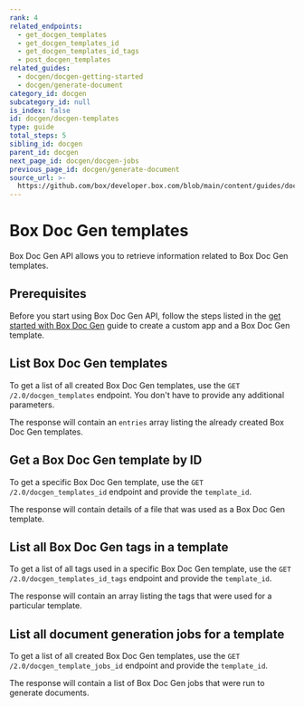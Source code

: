 ```yaml
---
rank: 4
related_endpoints:
  - get_docgen_templates
  - get_docgen_templates_id
  - get_docgen_templates_id_tags
  - post_docgen_templates
related_guides:
  - docgen/docgen-getting-started
  - docgen/generate-document
category_id: docgen
subcategory_id: null
is_index: false
id: docgen/docgen-templates
type: guide
total_steps: 5
sibling_id: docgen
parent_id: docgen
next_page_id: docgen/docgen-jobs
previous_page_id: docgen/generate-document
source_url: >-
  https://github.com/box/developer.box.com/blob/main/content/guides/docgen/docgen-templates.md
---
```

# Box Doc Gen templates

Box Doc Gen API allows you to retrieve information related to Box Doc Gen templates.

## Prerequisites

Before you start using Box Doc Gen API, follow the steps listed in the [get started with Box Doc Gen][docgen-prerequisites] guide to create a custom app and a Box Doc Gen template.

## List Box Doc Gen templates

To get a list of all created Box Doc Gen templates,
use the `GET /2.0/docgen_templates` endpoint. You don't have to provide any additional parameters.

<Samples id='get_docgen_templates' >

</Samples>

The response will contain an `entries` array listing the already created Box Doc Gen templates.

## Get a  Box Doc Gen template by ID

To get a specific Box Doc Gen template,
use the `GET /2.0/docgen_templates_id` endpoint and provide the `template_id`.

<Samples id='get_docgen_templates_id' >

</Samples>

The response will contain details of a file that was used as a Box Doc Gen template.

## List all Box Doc Gen tags in a template

To get a list of all tags used in a specific Box Doc Gen template,
use the `GET /2.0/docgen_templates_id_tags` endpoint and provide the `template_id`.

<Samples id='get_docgen_templates_id_tags' >

</Samples>

The response will contain an array listing the tags that were used for a particular template.

## List all document generation jobs for a template

To get a list of all created Box Doc Gen templates,
use the `GET /2.0/docgen_template_jobs_id` endpoint and provide the `template_id`.

<Samples id='get_docgen_template_jobs_id' >

</Samples>

The response will contain a list of Box Doc Gen jobs that were run to generate
documents.

[docgen-prerequisites]: g://docgen/docgen-getting-started